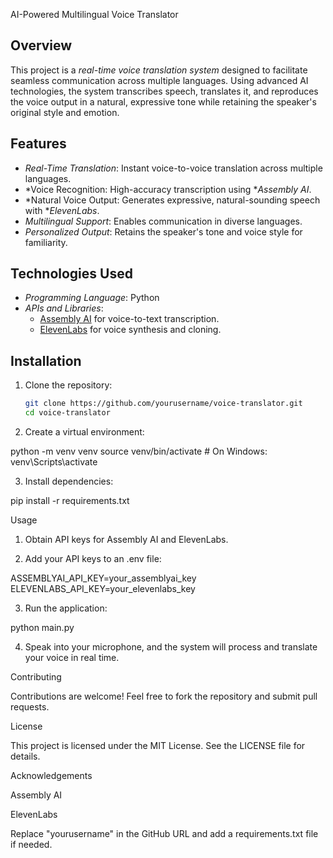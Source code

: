 AI-Powered Multilingual Voice Translator  

## Overview  
This project is a *real-time voice translation system* designed to facilitate seamless communication across multiple languages. Using advanced AI technologies, the system transcribes speech, translates it, and reproduces the voice output in a natural, expressive tone while retaining the speaker's original style and emotion.  

## Features  
- *Real-Time Translation*: Instant voice-to-voice translation across multiple languages.  
- *Voice Recognition: High-accuracy transcription using **Assembly AI*.  
- *Natural Voice Output: Generates expressive, natural-sounding speech with **ElevenLabs*.  
- *Multilingual Support*: Enables communication in diverse languages.  
- *Personalized Output*: Retains the speaker's tone and voice style for familiarity.  

## Technologies Used  
- *Programming Language*: Python  
- *APIs and Libraries*:  
  - [Assembly AI](https://www.assemblyai.com/) for voice-to-text transcription.  
  - [ElevenLabs](https://elevenlabs.io/) for voice synthesis and cloning.  

## Installation  
1. Clone the repository:  
   ```bash
   git clone https://github.com/yourusername/voice-translator.git
   cd voice-translator

2. Create a virtual environment:

python -m venv venv
source venv/bin/activate  # On Windows: venv\Scripts\activate


3. Install dependencies:

pip install -r requirements.txt



Usage

1. Obtain API keys for Assembly AI and ElevenLabs.


2. Add your API keys to an .env file:

ASSEMBLYAI_API_KEY=your_assemblyai_key
ELEVENLABS_API_KEY=your_elevenlabs_key


3. Run the application:

python main.py


4. Speak into your microphone, and the system will process and translate your voice in real time.



Contributing

Contributions are welcome! Feel free to fork the repository and submit pull requests.

License

This project is licensed under the MIT License. See the LICENSE file for details.

Acknowledgements

Assembly AI

ElevenLabs


Replace "yourusername" in the GitHub URL and add a requirements.txt file if needed.
